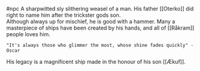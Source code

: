 #npc 
A sharpwitted sly slithering weasel of a man. His father [[Oterko]] did right to name him after the trickster gods son.   
Although always up for mischief, he is good with a hammer. Many a masterpiece of ships have been created by his hands, and all of [[Råkram]] people loves him.

	"It's always those who glimmer the most, whose shine fades quickly" - Oscar

His legacy is a magnificent ship made in the honour of his son [[Ækuf]].